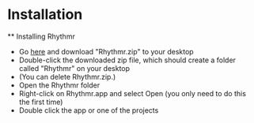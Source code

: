 Installation
======

** Installing Rhythmr

* Go [here](https://drive.google.com/drive/folders/1W6Vl_5WIIZrt0X9-fma3C0XrTg8mViJ3?usp=sharing) and download "Rhythmr.zip" to your desktop
* Double-click the downloaded zip file, which should create a folder called "Rhythmr" on your desktop
* (You can delete Rhythmr.zip.)
* Open the Rhythmr folder
* Right-click on Rhythmr.app and select Open (you only need to do this the first time)
* Double click the app or one of the projects
